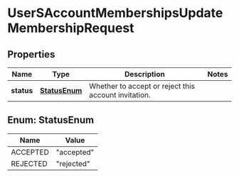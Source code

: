 

# UserSAccountMembershipsUpdateMembershipRequest


## Properties

| Name | Type | Description | Notes |
|------------ | ------------- | ------------- | -------------|
|**status** | [**StatusEnum**](#StatusEnum) | Whether to accept or reject this account invitation. |  |



## Enum: StatusEnum

| Name | Value |
|---- | -----|
| ACCEPTED | &quot;accepted&quot; |
| REJECTED | &quot;rejected&quot; |



